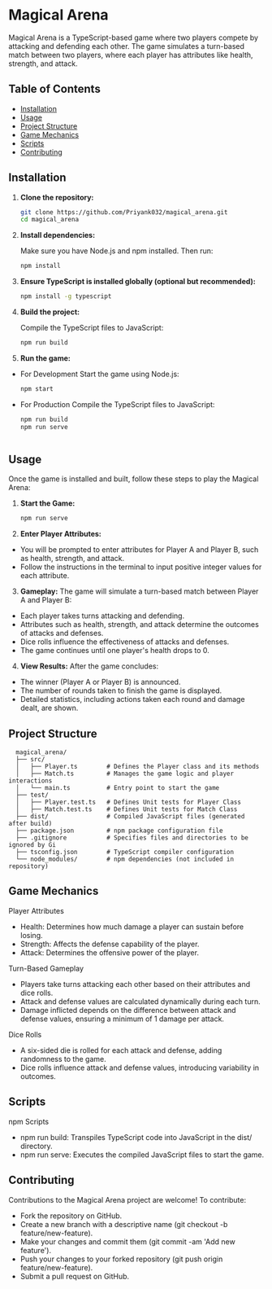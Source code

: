 # Magical Arena

Magical Arena is a TypeScript-based game where two players compete by attacking and defending each other. The game simulates a turn-based match between two players, where each player has attributes like health, strength, and attack.

## Table of Contents

- [Installation](#installation)
- [Usage](#usage)
- [Project Structure](#project-structure)
- [Game Mechanics](#game-mechanics)
- [Scripts](#scripts)
- [Contributing](#contributing)

## Installation

1. **Clone the repository:**

   ```sh
   git clone https://github.com/Priyank032/magical_arena.git
   cd magical_arena

2. **Install dependencies:**

   Make sure you have Node.js and npm installed. Then run:

   ```sh
   npm install

3. **Ensure TypeScript is installed globally (optional but recommended):**

   ```sh
   npm install -g typescript

4. **Build the project:**

   Compile the TypeScript files to JavaScript:

   ```sh
   npm run build

5. **Run the game:**
- For Development
    Start the game using Node.js:

   ```sh
   npm start

- For Production
   Compile the TypeScript files to JavaScript:
    ```sh
   npm run build
   npm run serve



## Usage

Once the game is installed and built, follow these steps to play the Magical Arena:

1. **Start the Game:**

   ```sh
   npm run serve

2. **Enter Player Attributes:**

 - You will be prompted to enter attributes for Player A and Player B, such as health, strength, and attack.
 - Follow the instructions in the terminal to input positive integer values for each attribute.

3. **Gameplay:**
The game will simulate a turn-based match between Player A and Player B:

- Each player takes turns attacking and defending.
- Attributes such as health, strength, and attack determine the outcomes of attacks and defenses.
- Dice rolls influence the effectiveness of attacks and defenses.
- The game continues until one player's health drops to 0.

4. **View Results:**
After the game concludes:

- The winner (Player A or Player B) is announced.
- The number of rounds taken to finish the game is displayed.
- Detailed statistics, including actions taken each round and damage dealt, are shown.

## Project Structure

      magical_arena/
      ├── src/
      │   ├── Player.ts        # Defines the Player class and its methods
      │   ├── Match.ts         # Manages the game logic and player interactions
      │   └── main.ts          # Entry point to start the game
      ├── test/
      │   ├── Player.test.ts   # Defines Unit tests for Player Class
      │   ├── Match.test.ts    # Defines Unit tests for Match Class
      ├── dist/                # Compiled JavaScript files (generated after build)
      ├── package.json         # npm package configuration file
      ├── .gitignore           # Specifies files and directories to be ignored by Gi
      ├── tsconfig.json        # TypeScript compiler configuration
      └── node_modules/        # npm dependencies (not included in repository)

## Game Mechanics
Player Attributes
- Health: Determines how much damage a player can sustain before losing.
- Strength: Affects the defense capability of the player.
- Attack: Determines the offensive power of the player.

Turn-Based Gameplay
- Players take turns attacking each other based on their attributes and dice rolls.
- Attack and defense values are calculated dynamically during each turn.
- Damage inflicted depends on the difference between attack and defense values, ensuring a minimum of 1 damage per attack.

Dice Rolls
- A six-sided die is rolled for each attack and defense, adding randomness to the game.
- Dice rolls influence attack and defense values, introducing variability in outcomes.

## Scripts
npm Scripts
- npm run build: Transpiles TypeScript code into JavaScript in the dist/ directory.
- npm run serve: Executes the compiled JavaScript files to start the game.

## Contributing
Contributions to the Magical Arena project are welcome! To contribute:
- Fork the repository on GitHub.
- Create a new branch with a descriptive name (git checkout -b feature/new-feature).
- Make your changes and commit them (git commit -am 'Add new feature').
- Push your changes to your forked repository (git push origin feature/new-feature).
- Submit a pull request on GitHub.




